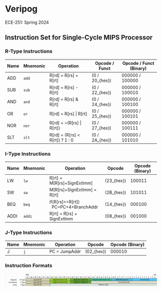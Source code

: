 # Veripog

ECE-251: Spring 2024

## Instruction Set for Single-Cycle MIPS Processor

### R-Type Instructions

| Name | Mnemonic | Operation                       | Opcode / Funct  | Opcode / Funct (Binary)     |
|------|----------|---------------------------------|-----------------|-----------------------------|
| ADD  | `add`    | R[rd] = R[rs] + R[rt]           | \(0 / 20_{hex}\)| 000000 / 100000             |
| SUB  | `sub`    | R[rd] = R[rs] - R[rt]           | \(0 / 22_{hex}\)| 000000 / 100010             |
| AND  | `and`    | R[rd] = R[rs] & R[rt]           | \(0 / 24_{hex}\)| 000000 / 100100             |
| OR   | `or`     | R[rd] = R[rs] \| R[rt]          | \(0 / 25_{hex}\)| 000000 / 100101             |
| NOR  | `nor`    | R[rd] = ~(R[rs] \| R[rt])       | \(0 / 27_{hex}\)| 000000 / 100111             |
| SLT  | `slt`    | R[rd] = (R[rs] < R[rt]) ? 1 : 0 | \(0 / 2A_{hex}\)| 000000 / 101010             |

### I-Type Instructions

| Name   | Mnemonic | Operation                                      | Opcode       | Opcode (Binary)  |
|--------|----------|------------------------------------------------|--------------|------------------|
| LW     | `lw`     | R[rt] = M[R[rs]+SignExtImm]                    | \(23_{hex}\) | 100011           |
| SW     | `sw`     | M[R[rs]+SignExtImm] = R[rt]                    | \(2B_{hex}\) | 101011           |
| BEQ    | `beq`    | if(R[rs]==R[rt]) <br>&nbsp; PC=PC+4+BranchAddr | \(14_{hex}\) | 000100           |
| ADDI   | `addi`   | R[rt] = R[rs] + SignExtImm                     | \(08_{hex}\) | 001000           |

### J-Type Instructions

| Name | Mnemonic | Operation      | Opcode       | Opcode (Binary)  |
|------|----------|----------------|--------------|------------------|
| J    | `j`      | PC = JumpAddr  | \(02_{hex}\) | 000010           |

### Instruction Formats

![Alt Text](images/instruction_format.png)
